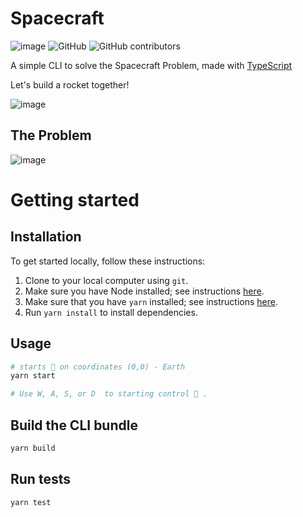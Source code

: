 # Spacecraft

![image](https://travis-ci.org/pyymenta/spacecraft-cli.svg?branch=master) 
![GitHub](https://img.shields.io/github/license/pyymenta/spacecraft-cli)
![GitHub contributors](https://img.shields.io/github/contributors/pyymenta/spacecraft-cli)

A simple CLI to solve the Spacecraft Problem, made with [TypeScript](https://www.typescriptlang.org/)

Let's build a rocket together!

![image](./rocket.jpg)

## The Problem

![image](./problem.png)

# Getting started

## Installation

To get started locally, follow these instructions:

1.  Clone to your local computer using `git`.
2.  Make sure you have Node installed; see instructions [here](https://nodejs.org/en/download/).
3.  Make sure that you have `yarn` installed; see instructions [here](https://yarnpkg.com/lang/en/docs/install/).
4.  Run `yarn install` to install dependencies.

## Usage

```sh
# starts 🚀 on coordinates (0,0) - Earth
yarn start

# Use W, A, S, or D  to starting control 🚀 .
```

## Build the CLI bundle

```sh
yarn build
```

## Run tests

```sh
yarn test
```
